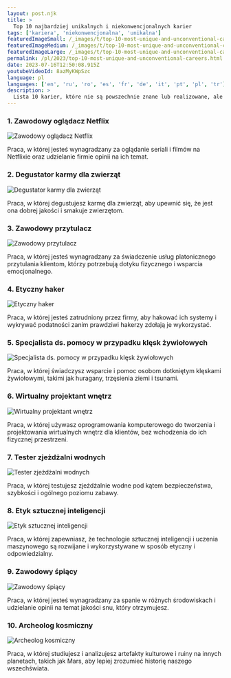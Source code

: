 ```yaml
---
layout: post.njk
title: >
  Top 10 najbardziej unikalnych i niekonwencjonalnych karier
tags: ['kariera', 'niekonwencjonalna', 'unikalna']
featuredImageSmall: /_images/t/top-10-most-unique-and-unconventional-careers-cover-pl-small.webp
featuredImageMedium: /_images/t/top-10-most-unique-and-unconventional-careers-cover-pl-medium.webp
featuredImageLarge: /_images/t/top-10-most-unique-and-unconventional-careers-cover-pl-large.webp
permalink: /pl/2023/top-10-most-unique-and-unconventional-careers.html
date: 2023-07-16T12:50:08.915Z
youtubeVideoId: 8azMyKWpSzc
language: pl
languages: ['en', 'ru', 'ro', 'es', 'fr', 'de', 'it', 'pt', 'pl', 'tr']
description: >
  Lista 10 karier, które nie są powszechnie znane lub realizowane, ale oferują interesujące i satysfakcjonujące możliwości dla tych, którzy je wybierają.
---
```


### 1. Zawodowy oglądacz Netflix

![Zawodowy oglądacz Netflix](/_images/1/15fc0e1af20afe5f235dccb1b0ed4694-medium.webp)

Praca, w której jesteś wynagradzany za oglądanie seriali i filmów na Netflixie oraz udzielanie firmie opinii na ich temat.

### 2. Degustator karmy dla zwierząt

![Degustator karmy dla zwierząt](/_images/3/3a17c73391beed6260fd7827cc986d5e-medium.webp)

Praca, w której degustujesz karmę dla zwierząt, aby upewnić się, że jest ona dobrej jakości i smakuje zwierzętom.

### 3. Zawodowy przytulacz

![Zawodowy przytulacz](/_images/a/a349fc3a5b0f6a5a7f77e7693b94bf2a-medium.webp)

Praca, w której jesteś wynagradzany za świadczenie usług platonicznego przytulania klientom, którzy potrzebują dotyku fizycznego i wsparcia emocjonalnego.

### 4. Etyczny haker

![Etyczny haker](/_images/d/db39d6ea94b0cd77ebcd0f7387d0c8ba-medium.webp)

Praca, w której jesteś zatrudniony przez firmy, aby hakować ich systemy i wykrywać podatności zanim prawdziwi hakerzy zdołają je wykorzystać.

### 5. Specjalista ds. pomocy w przypadku klęsk żywiołowych

![Specjalista ds. pomocy w przypadku klęsk żywiołowych](/_images/2/2b03d9e6ef757d750abecc5fcc986878-medium.webp)

Praca, w której świadczysz wsparcie i pomoc osobom dotkniętym klęskami żywiołowymi, takimi jak huragany, trzęsienia ziemi i tsunami.

### 6. Wirtualny projektant wnętrz

![Wirtualny projektant wnętrz](/_images/e/e4cdad15d838a13ed29f16dbad071b24-medium.webp)

Praca, w której używasz oprogramowania komputerowego do tworzenia i projektowania wirtualnych wnętrz dla klientów, bez wchodzenia do ich fizycznej przestrzeni.

### 7. Tester zjeżdżalni wodnych

![Tester zjeżdżalni wodnych](/_images/b/b0850ec02f817b7836dbfb5ac6e2b434-medium.webp)

Praca, w której testujesz zjeżdżalnie wodne pod kątem bezpieczeństwa, szybkości i ogólnego poziomu zabawy.

### 8. Etyk sztucznej inteligencji

![Etyk sztucznej inteligencji](/_images/6/602673d9bce74be0f3aa0731f9828db2-medium.webp)

Praca, w której zapewniasz, że technologie sztucznej inteligencji i uczenia maszynowego są rozwijane i wykorzystywane w sposób etyczny i odpowiedzialny.

### 9. Zawodowy śpiący

![Zawodowy śpiący](/_images/f/f180c2d6cccbcd20043efa1df0589bca-medium.webp)

Praca, w której jesteś wynagradzany za spanie w różnych środowiskach i udzielanie opinii na temat jakości snu, który otrzymujesz.

### 10. Archeolog kosmiczny

![Archeolog kosmiczny](/_images/5/551b1f61800030863a3aa879f32a84de-medium.webp)

Praca, w której studiujesz i analizujesz artefakty kulturowe i ruiny na innych planetach, takich jak Mars, aby lepiej zrozumieć historię naszego wszechświata.

